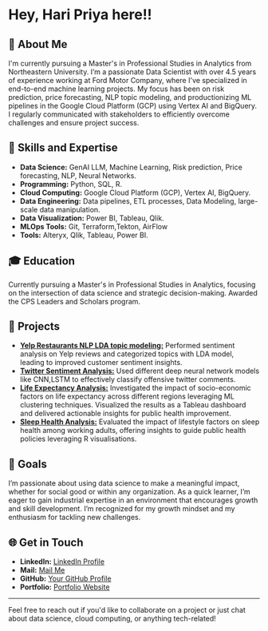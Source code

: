 # Hey, Hari Priya here!!

## 👋 About Me

I'm currently pursuing a Master's in Professional Studies in Analytics from Northeastern University. I’m a passionate Data Scientist with over 4.5 years of experience working at Ford Motor Company, where I've specialized in end-to-end machine learning projects. My focus has been on risk prediction, price forecasting, NLP topic modeling, and productionizing ML pipelines in the Google Cloud Platform (GCP) using Vertex AI and BigQuery. I regularly communicated with stakeholders to efficiently overcome challenges and ensure project success.

## 🌟 Skills and Expertise

- **Data Science:** GenAI LLM, Machine Learning, Risk prediction, Price forecasting, NLP, Neural Networks.
- **Programming:** Python, SQL, R.
- **Cloud Computing:** Google Cloud Platform (GCP), Vertex AI, BigQuery.
- **Data Engineering:** Data pipelines, ETL processes, Data Modeling, large-scale data manipulation.
- **Data Visualization:** Power BI, Tableau, Qlik.
- **MLOps Tools:** Git, Terraform,Tekton, AirFlow
- **Tools:** Alteryx, Qlik, Tableau, Power BI.

## 🎓 Education

Currently pursuing a Master's in Professional Studies in Analytics, focusing on the intersection of data science and strategic decision-making. Awarded the CPS Leaders and Scholars program.

## 🚀 Projects

- [**Yelp Restaurants NLP LDA topic modeling:**](https://github.com/Haripriya9851/Yelp-Restaurants-Topic-Modelling---NLP) Performed sentiment analysis on Yelp reviews and categorized topics with LDA model, leading to improved customer sentiment insights.
- [**Twitter Sentiment Analysis:**](https://github.com/Haripriya9851/Twitter-Sentiment-Analysis) Used different deep neural network models like CNN,LSTM to effectively classify offensive twitter comments.
- [**Life Expectancy Analysis:**](https://github.com/Haripriya9851/Global-Life-Expectancy-Analysis-2000-2019-Insights-from-World-Bank-Data) Investigated the impact of socio-economic factors on life expectancy across different regions leveraging ML clustering techniques. Visualized the results as a Tableau dashboard and delivered actionable insights for public health improvement.
- [**Sleep Health Analysis:**](https://github.com/Haripriya9851/Impact-of-Physical-Lifestyle-factors-on-Sleep-Health) Evaluated the impact of lifestyle factors on sleep health among working adults, offering insights to guide public health policies leveraging R visualisations.


## 🎯 Goals

I’m passionate about using data science to make a meaningful impact, whether for social good or within any organization. As a quick learner, I’m eager to gain industrial expertise in an environment that encourages growth and skill development. I’m recognized for my growth mindset and my enthusiasm for tackling new challenges.

## 🌐 Get in Touch

- **LinkedIn:** [LinkedIn Profile](https://www.linkedin.com/in/haripriya-ram-791595154/)
- **Mail:** [Mail Me](mailto:ramamoorthy.h@northeastern.edu)
- **GitHub:** [Your GitHub Profile](https://github.com/Haripriya9851)
- **Portfolio:** [Portfolio Website](#)

---

Feel free to reach out if you'd like to collaborate on a project or just chat about data science, cloud computing, or anything tech-related!
